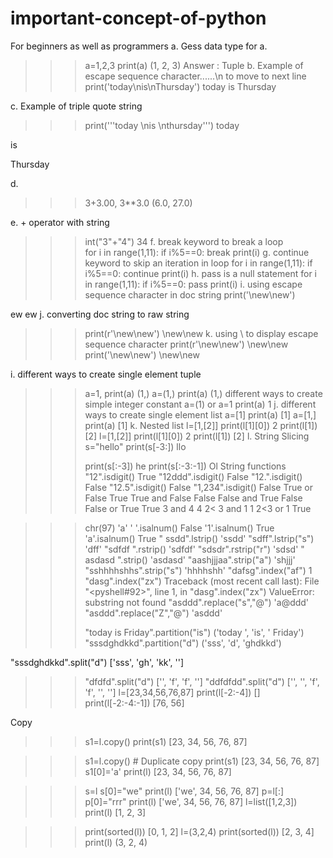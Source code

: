 # important-concept-of-python
For beginners as well as programmers
a.	Gess data type for a.
>>> a=1,2,3
>>> print(a)
(1, 2, 3)
Answer : Tuple
b.	Example of escape sequence character......\n to move to next line
>>> print('today\nis\nThursday')
today
is
Thursday

c. Example of triple quote string	
>>> print('''today
\nis
\nthursday''')
today

is

Thursday


d.	

>>> 3+3.00, 3**3.0
(6.0, 27.0)

e. + operator with string 
>>> int("3"+"4")
      34
f. break keyword to break a loop  
for i in range(1,11):
    if i%5==0:
        break
    print(i)
g. continue keyword to skip an iteration in loop
for i in range(1,11):
    if i%5==0:
        continue
    print(i)
h. pass is a null statement
for i in range(1,11):
    if i%5==0:
        pass
    print(i)
i.  using escape sequence character in doc string
>>> print('\new\new')

ew
ew
j.
converting doc string to raw string
>>> print(r'\new\new')
\new\new
k. using \ to display escape sequence character
>>> print(r'\\new\\new')
\\new\\new
>>> print('\\new\\new')
\new\new

i. different ways to create single element tuple 
>>> a=1,
>>> print(a)
(1,)
>>> a=(1,)
>>> print(a)
(1,)
different ways to create simple integer constant
>>> a=(1)  or a=1
>>> print(a)
1
j. different ways to create single element list
>>> a=[1]
>>> print(a)
[1]
>>> a=[1,]
>>> print(a)
[1]
k. Nested list
>>> l=[1,[2]]
>>> print(l[1][0])
2
>>> print(l[1])
[2]
>>> l=[1,[2]]
>>> print(l[1][0])
2
>>> print(l[1])
[2]
l. String Slicing
>>> s="hello"
>>> print(s[-3:])
llo
>>> 
>>> print(s[:-3])
he
>>> print(s[:-3:-1])
Ol
String functions
>>> "12".isdigit()
True
>>> "12ddd".isdigit()
False
>>> "12.".isdigit()
False
>>> "12.5".isdigit()
False
>>> "1,234".isdigit()
False
>>> True or False
True
>>> True and False
False
>>> False and True
False
>>> False or True
True
>>> 3 and 4
4
>>> 2< 3 and 1
1
>>> 2<3 or 1
True

>>> chr(97)
'a'
>>> ' '.isalnum()
False
>>> '1'.isalnum()
True
>>> 'a'.isalnum()
True
>>> "    ssdd".lstrip()
'ssdd'
>>> "sdff".lstrip("s")
'dff'
>>> "sdfdf     ".rstrip()
'sdfdf'
>>> "sdsdr".rstrip("r")
'sdsd'
>>> "    asdasd   ".strip()
'asdasd'
>>> "aashjjjaa".strip("a")
'shjjj'
>>> "sshhhhshhs".strip("s")
'hhhhshh'
>>> "dafsg".index("af")
1
>>> "dasg".index("zx")
Traceback (most recent call last):
  File "<pyshell#92>", line 1, in <module>
    "dasg".index("zx")
ValueError: substring not found
>>> "asddd".replace("s","@")
'a@ddd'
>>> "asddd".replace("Z","@")
'asddd'
>>>
>>> "today is Friday".partition("is")
('today ', 'is', ' Friday')
>>> "sssdghdkkd".partition("d")
('sss', 'd', 'ghdkkd')
>>>
"sssdghdkkd".split("d")
['sss', 'gh', 'kk', '']
>>> "dfdfd".split("d")
['', 'f', 'f', '']
>>> "ddfdfdd".split("d")
['', '', 'f', 'f', '', '']
>>> l=[23,34,56,76,87]
>>> print(l[-2:-4])
[]
>>> print(l[-2:-4:-1])
[76, 56]
>>>
Copy

>>> s1=l.copy()
>>> print(s1)
[23, 34, 56, 76, 87]

>>> s1=l.copy()  #  Duplicate copy
>>> print(s1)
[23, 34, 56, 76, 87]
>>> s1[0]='a'
>>> print(l)
[23, 34, 56, 76, 87]

>>> s=l
>>> s[0]="we"
>>> print(l)
['we', 34, 56, 76, 87]
>>> p=l[:]
>>> p[0]="rrr"
>>> print(l)
['we', 34, 56, 76, 87]
>>> l=list([1,2,3])
>>> print(l)
[1, 2, 3]

>>> print(sorted(l))
[0, 1, 2]
>>> l=(3,2,4)
>>> print(sorted(l))
[2, 3, 4]
>>> print(l)
(3, 2, 4)
